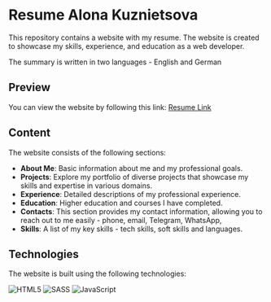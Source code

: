 # Resume Alona Kuznietsova

This repository contains a website with my resume. The website is created to showcase my skills, experience, and education as a web developer.

The summary is written in two languages ​​- English and German

## Preview

You can view the website by following this link: [Resume Link](https://acvetochka.github.io/Resume/)

## Content

The website consists of the following sections:

- **About Me**: Basic information about me and my professional goals.
- **Projects**: Explore my portfolio of diverse projects that showcase my skills and expertise in various domains. 
- **Experience**: Detailed descriptions of my professional experience.
- **Education**: Higher education and courses I have completed.
- **Contacts**: This section provides my contact information, allowing you to reach out to me easily - phone, email, Telegram, WhatsApp, 
- **Skills**: A list of my key skills - tech skills, soft skills and languages.

## Technologies

The website is built using the following technologies:

  ![HTML5](https://img.shields.io/badge/html5-%23E34F26.svg?style=for-the-badge&logo=html5&logoColor=white)
  ![SASS](https://img.shields.io/badge/SASS-hotpink.svg?style=for-the-badge&logo=SASS&logoColor=white)
  ![JavaScript](https://img.shields.io/badge/javascript-%23323330.svg?style=for-the-badge&logo=javascript&logoColor=%23F7DF1E)
